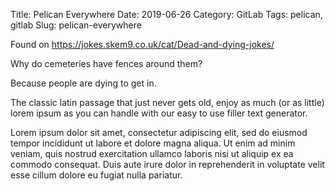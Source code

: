 Title: Pelican Everywhere
Date: 2019-06-26
Category: GitLab
Tags: pelican, gitlab
Slug: pelican-everywhere

Found on https://jokes.skem9.co.uk/cat/Dead-and-dying-jokes/

Why do cemeteries have fences around them?

Because people are dying to get in.

The classic latin passage that just never gets old, enjoy as much (or as little) lorem ipsum as you can handle with our easy to use filler text generator.

Lorem ipsum dolor sit amet, consectetur adipiscing elit, sed do eiusmod tempor incididunt ut labore et dolore magna aliqua. Ut enim ad minim veniam, quis nostrud exercitation ullamco laboris nisi ut aliquip ex ea commodo consequat. Duis aute irure dolor in reprehenderit in voluptate velit esse cillum dolore eu fugiat nulla pariatur.
